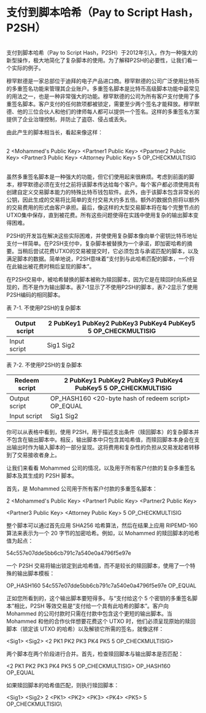 # 支付到脚本哈希（Pay to Script Hash，P2SH）

\
支付到脚本哈希（Pay to Script Hash，P2SH）于2012年引入，作为一种强大的新型操作，极大地简化了复杂脚本的使用。为了解释P2SH的必要性，让我们看一个实际的例子。

穆罕默德是一家总部位于迪拜的电子产品进口商。穆罕默德的公司广泛使用比特币的多重签名功能来管理其企业账户。多重签名脚本是比特币高级脚本功能中最常见的用法之一，也是一种非常强大的功能。穆罕默德的公司为所有客户支付使用了多重签名脚本。客户支付的任何款项都被锁定，需要至少两个签名才能释放。穆罕默德、他的三位合伙人和他们的律师每人都可以提供一个签名。这样的多重签名方案提供了企业治理控制，并防止了盗窃、侵占或丢失。

由此产生的脚本相当长，看起来像这样：

\
2 \<Mohammed's Public Key>  \<Partner1 Public Key> \<Ppartner2 Public Key> \<Partner3 Public Key> \<Attorney Public Key> 5 OP\_CHECKMULTISIG

\
虽然多重签名脚本是一种强大的功能，但它们使用起来很麻烦。考虑到前面的脚本，穆罕默德必须在支付之前将该脚本传达给每个客户。每个客户都必须使用具有创建自定义交易脚本能力的特殊比特币钱包软件。此外，由于该脚本包含非常长的公钥，因此生成的交易将比简单的支付交易大约多五倍。额外的数据负担将以额外的交易费用的形式由客户承担。最后，像这样的大型交易脚本将在每个完整节点的UTXO集中保存，直到被花费。所有这些问题使得在实践中使用复杂的输出脚本变得困难。

P2SH的开发旨在解决这些实际困难，并使使用复杂脚本像向单个密钥比特币地址支付一样简单。在P2SH支付中，复杂脚本被替换为一个承诺，即加密哈希的摘要。当稍后尝试花费UTXO的交易被提交时，它必须包含与承诺匹配的脚本，以及满足脚本的数据。简单地说，P2SH意味着“支付到与此哈希匹配的脚本，一个将在此输出被花费时稍后呈现的脚本”。

在P2SH交易中，被哈希替换的脚本被称为赎回脚本，因为它是在赎回时向系统呈现的，而不是作为输出脚本。表7-1显示了不使用P2SH的脚本，表7-2显示了使用P2SH编码的相同脚本。

表 7-1. 不使用P2SH的复杂脚本

| Output script | 2 PubKey1 PubKey2 PubKey3 PubKey4 PubKey5 5 OP\_CHECKMULTISIG  |
| ------------- | -------------------------------------------------------------- |
| Input script  | Sig1 Sig2                                                      |

表 7-2. 不使用P2SH的复杂脚本

| Redeem script | 2 PubKey1 PubKey2 PubKey3 PubKey4 PubKey5 5 OP\_CHECKMULTISIG |
| ------------- | ------------------------------------------------------------- |
| Output script | OP\_HASH160 <20-byte hash of redeem script> OP\_EQUAL         |
| Input script  | Sig1 Sig2                                                     |

你可以从表格中看到，使用 P2SH，用于描述支出条件（赎回脚本）的复杂脚本并不包含在输出脚本中。相反，输出脚本中只包含其哈希值，而赎回脚本本身会在支出输出时作为输入脚本的一部分呈现。这将费用和复杂性的负担从交易发起者转移到了交易接收者身上。&#x20;

让我们来看看 Mohammed 公司的情况，以及用于所有客户付款的复杂多重签名脚本及其生成的 P2SH 脚本。&#x20;

首先，是 Mohammed 公司用于所有客户付款的多重签名脚本：

2 \<Mohammed's Public Key> \<Partner1 Public Key>  \<Partner2 Public Key>&#x20;

\<Partner3 Public Key>  \<Attorney Public Key> 5 OP\_CHECKMULTISIG

整个脚本可以通过首先应用 SHA256 哈希算法，然后在结果上应用 RIPEMD-160 算法来表示为一个 20 字节的加密哈希。例如，以 Mohammed 的赎回脚本的哈希值为起点：

54c557e07dde5bb6cb791c7a540e0a4796f5e97e

一个 P2SH 交易将输出锁定到此哈希值，而不是较长的赎回脚本，使用了一个特殊的输出脚本模板：

OP\_HASH160 54c557e07dde5bb6cb791c7a540e0a4796f5e97e OP\_EQUAL

正如您所看到的，这个输出脚本要短得多。与“支付给这个 5 个密钥的多重签名脚本”相比，P2SH 等效交易是“支付给一个具有此哈希的脚本”。客户向 Mohammed 的公司付款时只需在付款中包含这个更短的输出脚本。当 Mohammed 和他的合作伙伴想要花费这个 UTXO 时，他们必须呈现原始的赎回脚本（锁定该 UTXO 的哈希）以及解锁它所需的签名，就像这样：

\<Sig1> \<Sig2> <2 PK1 PK2 PK3 PK4 PK5 5 OP\_CHECKMULTISIG>

两个脚本在两个阶段进行合并。首先，检查赎回脚本与输出脚本是否匹配：

<2 PK1 PK2 PK3 PK4 PK5 5 OP\_CHECKMULTISIG> OP\_HASH160 OP\_EQUAL

如果赎回脚本的哈希值匹配，则执行赎回脚本：

\<Sig1> \<Sig2> 2 \<PK1> \<PK2> \<PK3> \<PK4> \<PK5> 5 OP\_CHECKMULTISIG\


